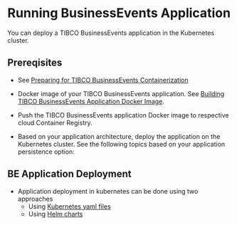 # Running BusinessEvents Application

You can deploy a TIBCO BusinessEvents application in the Kubernetes cluster.

## Prereqisites

*  See [Preparing for TIBCO BusinessEvents Containerization](Before%20You%20Begin)
*  Docker image of your TIBCO BusinessEvents application. See [Building TIBCO BusinessEvents Application Docker Image](Building%20TIBCO%20BusinessEvents%20Application%20Docker%20Image).

*  Push the TIBCO BusinessEvents application Docker image to respective cloud Container Registry.
*  Based on your application architecture, deploy the application on the Kubernetes cluster. See the following topics based on your application persistence option:

## BE Application Deployment

* Application deployment in kubernetes can be done using two approaches
    * Using [Kubernetes yaml files](kubernetes%20yaml%20files)
    * Using [Helm charts](helm%20chart)
